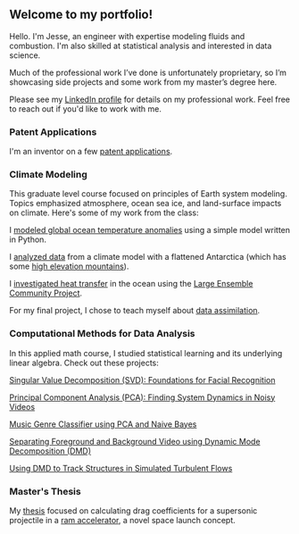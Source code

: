 ## Welcome to my portfolio!

Hello. I'm Jesse, an engineer with expertise modeling fluids and  combustion. I'm also skilled at statistical analysis and interested in data science. 

Much of the professional work I’ve done is unfortunately proprietary, so I’m showcasing side projects and some work from my master’s degree here.

Please see my [LinkedIn profile](https://www.linkedin.com/in/jessedumas/) for details on my professional work. Feel free to reach out if you'd like to work with me. 

### Patent Applications

I'm an inventor on a few [patent applications](https://patents.google.com/?inventor=dumas&assignee=clearsign).

### Climate Modeling

This graduate level course focused on principles of Earth system modeling. Topics emphasized atmosphere, ocean sea ice, and land-surface impacts on climate. Here's some of my work from the class:

I [modeled global ocean temperature anomalies](jesdumas.github.io/atm559/dumas_atm559_hw1.pdf) using a simple model written in Python. 

I [analyzed data](jesdumas.github.io/atm559/dumas_atm559_hw2.pdf) from a climate model with a flattened Antarctica (which has some [high elevation mountains](https://en.wikipedia.org/wiki/Vinson_Massif)).  

I [investigated heat transfer](jesdumas.github.io/atm559/dumas_atm559_hw4.pdf) in the ocean using the [Large Ensemble Community Project](http://www.cesm.ucar.edu/projects/community-projects/LENS/). 

For my final project, I chose to teach myself about [data assimilation](jesdumas.github.io/atm559/dumas_atms559project.pdf).


### Computational Methods for Data Analysis


In this applied math course, I studied statistical learning and its underlying linear algebra. Check out these projects:

[Singular Value Decomposition (SVD): Foundations for Facial Recognition](jesdumas.github.io/amath582/amath582hw1.pdf)

[Principal Component Analysis (PCA): Finding System Dynamics in Noisy Videos](jesdumas.github.io/amath582/amath582hw2.pdf)

[Music Genre Classifier using PCA and Naive Bayes](jesdumas.github.io/amath582/amath582hw3.pdf)

[Separating Foreground and Background Video using Dynamic Mode Decomposition (DMD)](jesdumas.github.io/amath582/amath582hw4.pdf)

[Using DMD to Track Structures in Simulated Turbulent Flows](jesdumas.github.io/amath582/amath582project2.pdf)

### Master's Thesis

My [thesis](jesdumas.github.io/thesisdata/dumas_ms_thesis.pdf) focused on calculating drag coefficients for a supersonic projectile in a [ram accelerator](https://www.aa.washington.edu/research/ramaccel/introduction), a novel space launch concept. 


